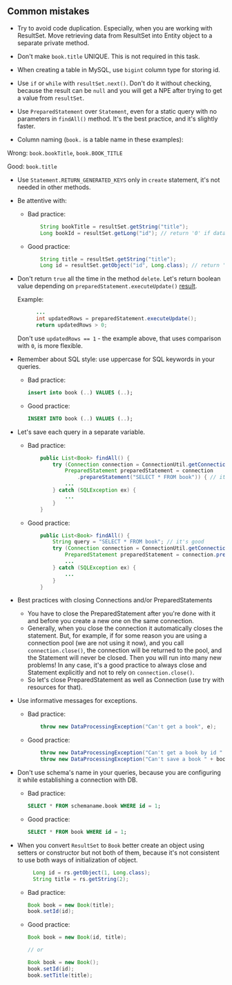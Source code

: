 ## Common mistakes

* Try to avoid code duplication. Especially, when you are working with ResultSet.
  Move retrieving data from ResultSet into Entity object to a separate private method.

* Don't make `book.title` UNIQUE. This is not required in this task.

* When creating a table in MySQL, use `bigint` column type for storing id.

* Use `if` or `while` with `resultSet.next()`. Don't do it without checking,
  because the result can be `null` and you will get a NPE after trying to get a value from `resultSet`.
  
* Use `PreparedStatement` over `Statement`, even for a static query with no parameters in `findAll()` method. It's the best practice, and it's slightly faster.

* Column naming (`book.` is a table name in these examples):

Wrong: `book.bookTitle`, `book.BOOK_TITLE`

Good: `book.title`

* Use `Statement.RETURN_GENERATED_KEYS` only in `create` statement, it's not needed in other methods.

* Be attentive with:

    - Bad practice:
        ```java
            String bookTitle = resultSet.getString("title");
            Long bookId = resultSet.getLong("id"); // return '0' if data is absent.
        ``` 
    - Good practice: 
        ```java
            String title = resultSet.getString("title");
            Long id = resultSet.getObject("id", Long.class); // return 'null' if data is absent.
        ```

* Don't return `true` all the time in the method `delete`.
  Let's return boolean value depending on `preparedStatement.executeUpdate()` [result](https://docs.oracle.com/javase/7/docs/api/java/sql/Statement.html#executeUpdate(java.lang.String)).

  Example:
  ```java
        ...
        int updatedRows = preparedStatement.executeUpdate();
        return updatedRows > 0;
  ```
  Don't use `updatedRows == 1` - the example above, that uses comparison with `0`, is more flexible.

* Remember about SQL style: use uppercase for SQL keywords in your queries.

    - Bad practice:
        ```sql  
        insert into book (..) VALUES (..);    
        ``` 
    - Good practice: 
        ```sql
        INSERT INTO book (..) VALUES (..);
        ```   
* Let's save each query in a separate variable.
    - Bad practice:
        ```java
            public List<Book> findAll() {
                try (Connection connection = ConnectionUtil.getConnection()
                    PreparedStatement preparedStatement = connection
                        .prepareStatement("SELECT * FROM book")) { // it's bad
                    ...
                } catch (SQLException ex) {
                    ...
                }
            }
        ``` 
    - Good practice: 
        ```java
            public List<Book> findAll() {
                String query = "SELECT * FROM book"; // it's good
                try (Connection connection = ConnectionUtil.getConnection();
                    PreparedStatement preparedStatement = connection.prepareStatement(query)) {
                    ...
                } catch (SQLException ex) {
                    ...
                }
            }
        ```

* Best practices with closing Connections and/or PreparedStatements
    - You have to close the PreparedStatement after you're done with it and before you create a new one on the same connection.
    - Generally, when you close the connection it automatically closes the statement.
      But, for example, if for some reason you are using a connection pool (we are not using it now),
      and you call `connection.close()`, the connection will be returned to the pool,
      and the Statement will never be closed. Then you will run into many new problems!
      In any case, it's a good practice to always close and Statement explicitly and not to rely on `connection.close()`.
    - So let's close PreparedStatement as well as Connection (use try with resources for that).


* Use informative messages for exceptions.
    - Bad practice:
        ```java
            throw new DataProcessingException("Can't get a book", e);
        ``` 
    - Good practice: 
        ```java
            throw new DataProcessingException("Can't get a book by id " + id, e);
            throw new DataProcessingException("Can't save a book " + book, e);
        ``` 

* Don't use schema's name in your queries, because you are configuring it while establishing a connection with DB.

    - Bad practice:
        ```sql  
        SELECT * FROM schemaname.book WHERE id = 1;                     
        ``` 
    - Good practice: 
        ```sql
        SELECT * FROM book WHERE id = 1;
        ```         
* When you convert `ResultSet` to `Book` better create an object using setters or constructor but not both of them, because it's not consistent to use both ways of initialization of object.

  ```java
       Long id = rs.getObject(1, Long.class);
       String title = rs.getString(2);
  ```
       
    - Bad practice:
        ```java
        Book book = new Book(title);
        book.setId(id); 
        ``` 
    - Good practice: 
        ```java
        Book book = new Book(id, title);
        
        // or
        
        Book book = new Book();
        book.setId(id);  
        book.setTitle(title);
        ```  
    
